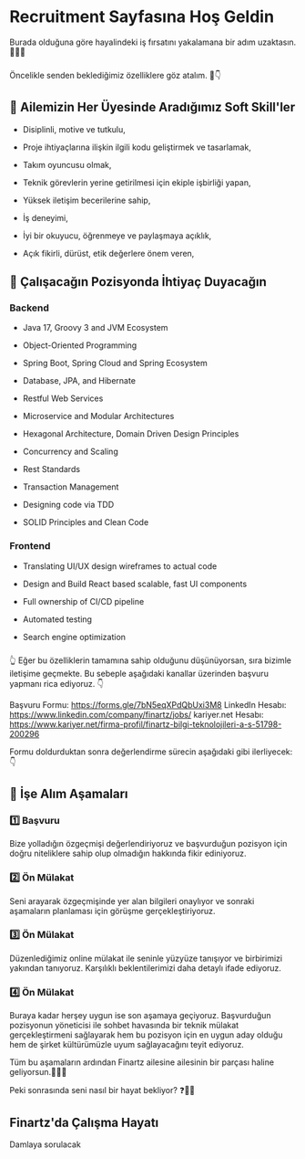 # Recruitment Sayfasına Hoş Geldin 
Burada olduğuna göre hayalindeki iş fırsatını yakalamana bir adım uzaktasın. 👣💪😊

###
Öncelikle senden beklediğimiz özelliklere göz atalım. 👀👇


## 💫 Ailemizin Her Üyesinde Aradığımız Soft Skill'ler 

- Disiplinli, motive ve tutkulu,

- Proje ihtiyaçlarına ilişkin ilgili kodu geliştirmek ve tasarlamak,

- Takım oyuncusu olmak,

- Teknik görevlerin yerine getirilmesi için ekiple işbirliği yapan,

- Yüksek iletişim becerilerine sahip,

- İş deneyimi,

- İyi bir okuyucu, öğrenmeye ve paylaşmaya açıklık,
  
- Açık fikirli, dürüst, etik değerlere önem veren,

## 💫 Çalışacağın Pozisyonda İhtiyaç Duyacağın 

### Backend

- Java 17, Groovy 3 and JVM Ecosystem

- Object-Oriented Programming

- Spring Boot, Spring Cloud and Spring Ecosystem

- Database, JPA, and Hibernate

- Restful Web Services

- Microservice and Modular Architectures

- Hexagonal Architecture, Domain Driven Design Principles

- Concurrency and Scaling

- Rest Standards

- Transaction Management

- Designing code via TDD

- SOLID Principles and Clean Code


### Frontend

- Translating UI/UX design wireframes to actual code

- Design and Build React based scalable, fast UI components

- Full ownership of CI/CD pipeline

- Automated testing

- Search engine optimization


###

👆 Eğer bu özelliklerin tamamına sahip olduğunu düşünüyorsan, sıra bizimle iletişime geçmekte. Bu sebeple aşağıdaki kanallar üzerinden başvuru yapmanı rica ediyoruz. 👇

Başvuru Formu: https://forms.gle/7bN5eqXPdQbUxi3M8
LinkedIn Hesabı: https://www.linkedin.com/company/finartz/jobs/
kariyer.net Hesabı: https://www.kariyer.net/firma-profil/finartz-bilgi-teknolojileri-a-s-51798-200296


Formu doldurduktan sonra değerlendirme sürecin aşağıdaki gibi ilerliyecek:👇 

## 📌 İşe Alım Aşamaları

### 1️⃣ Başvuru
Bize yolladığın özgeçmişi değerlendiriyoruz ve başvurduğun pozisyon için doğru niteliklere sahip olup olmadığın hakkında fikir ediniyoruz.

### 2️⃣ Ön Mülakat
Seni arayarak özgeçmişinde yer alan bilgileri onaylıyor ve sonraki aşamaların planlaması için görüşme gerçekleştiriyoruz.

### 3️⃣ Ön Mülakat
Düzenlediğimiz online mülakat ile seninle yüzyüze tanışıyor ve birbirimizi yakından tanıyoruz. Karşılıklı beklentilerimizi daha detaylı ifade ediyoruz.

### 4️⃣ Ön Mülakat
Buraya kadar herşey uygun ise son aşamaya geçiyoruz. Başvurduğun pozisyonun yöneticisi ile sohbet havasında bir teknik mülakat gerçekleştirmeni sağlayarak hem bu pozisyon için en uygun aday olduğu hem de  şirket kültürümüzle uyum sağlayacağını teyit ediyoruz.


Tüm bu aşamaların ardından Finartz ailesine ailesinin bir parçası haline geliyorsun.🤩🚀👫

Peki sonrasında seni nasıl bir hayat bekliyor? ❓🧐💭



## Finartz'da Çalışma Hayatı 
Damlaya sorulacak
